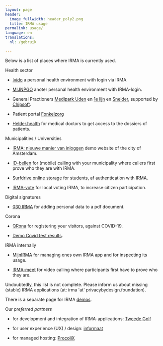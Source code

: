 ```yaml
---
layout: page
header:
  image_fullwidth: header_poly2.png
  title: IRMA usage
permalink: usage/
language: en
translations:
  nl: /gebruik

---
```


Below is a list of places where IRMA is currently used.

Health sector
  * [Ivido](https://platform.ivido.nl/) a personal health environment with
    login via IRMA.

  * [MIJNPGO](https://mijnpgo.org/) anoter personal health environment
    with IRMA-login.

  * General Practioners [Medipark Uden](https://medipark.hix365.nl/)
    en [1e
    lijn](https://1elijn.praktijkinfo.nl/onlinepatientomgeving/) en
    [Snelder](https://mijn.huisartsenpraktijksnelder.nl/), supported
    by [Chipsoft](https://www.chipsoft.nl).

  * Patient portal [Fonkelzorg](https://fonkelzorg.nl/patientenportaal/)

  * [Helder.health](https://helder.health/) for medical doctors to
    get access to the dossiers of patients.

Municipalities / Universities
  * [IRMA: nieuwe manier van
    inloggen](https://www.amsterdam.nl/innovatie/digitalisering-technologie/irma-nieuwe-manier-inloggen/) demo website of the city of Amsterdam.

  * [ID-bellen](https://www.idbellen.nl/) for (mobile) calling with your
    municipality where callers first prove who they are with IRMA.

  * [Surfdrive online
    storage](https://www.surf.nl/en/news/pilot-surfdrive-for-students)
    for students, af authentication with IRMA.

  * [IRMA-vote](https://www.ru.nl/ihub/research/research-projects/irma-vote/)
    for local voting IRMA, to increase citizen participation.

Digital signatures
  * [030 IRMA](https://www.030irma.nl/) for adding personal data to a
    pdf document.

Corona
  * [QRona](https://qrona.info/) for registering your visitors, against
    COVID-19.
    
  * [Demo Covid test results](https://demo.irma.dev/).

IRMA internally
  * [MijnIRMA](https://privacybydesign.foundation/mijnirma/) for
    managing ones own IRMA app and for inspecting its usage.

  * [IRMA-meet](https://irma-meet.nl/) for video calling where 
    participants first have to prove who they are.

Undoubtedly, this list is not complete. Please inform us about missing
(stable) IRMA applications (at: irma 'at' privacybydesign.foundation).

There is a separate page for IRMA [demos](/demo-en).

Our *preferred partners* 

* for development and integration of IRMA-applications: [Tweede
  Golf](https://tweedegolf.nl/)

* for user experience (UX) / design: [informaat](https://informaat.nl/en)

* for managed hosting: [ProcoliX](https://www.procolix.com/)

